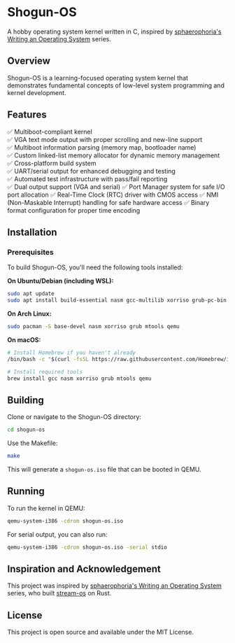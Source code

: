 # Shogun-OS

A hobby operating system kernel written in C, inspired by [sphaerophoria's Writing an Operating System](https://www.youtube.com/playlist?list=PL980gcR1LE3LBuWuSv2CL28HsfnpC4Qf7) series.

## Overview

Shogun-OS is a learning-focused operating system kernel that demonstrates fundamental concepts of low-level system programming and kernel development.

## Features

✅ Multiboot-compliant kernel  
✅ VGA text mode output with proper scrolling and new-line support  
✅ Multiboot information parsing (memory map, bootloader name)  
✅ Custom linked-list memory allocator for dynamic memory management  
✅ Cross-platform build system  
✅ UART/serial output for enhanced debugging and testing  
✅ Automated test infrastructure with pass/fail reporting  
✅ Dual output support (VGA and serial)
✅ Port Manager system for safe I/O port allocation
✅ Real-Time Clock (RTC) driver with CMOS access
✅ NMI (Non-Maskable Interrupt) handling for safe hardware access
✅ Binary format configuration for proper time encoding

## Installation

### Prerequisites

To build Shogun-OS, you'll need the following tools installed:

**On Ubuntu/Debian (including WSL):**

```bash
sudo apt update
sudo apt install build-essential nasm gcc-multilib xorriso grub-pc-bin mtools qemu-system-x86
```

**On Arch Linux:**

```bash
sudo pacman -S base-devel nasm xorriso grub mtools qemu
```

**On macOS:**

```bash
# Install Homebrew if you haven't already
/bin/bash -c "$(curl -fsSL https://raw.githubusercontent.com/Homebrew/install/HEAD/install.sh)"

# Install required tools
brew install gcc nasm xorriso grub mtools qemu
```

## Building

Clone or navigate to the Shogun-OS directory:

```bash
cd shogun-os
```

Use the Makefile:

```bash
make
```

This will generate a `shogun-os.iso` file that can be booted in QEMU.

## Running

To run the kernel in QEMU:

```bash
qemu-system-i386 -cdrom shogun-os.iso
```

For serial output, you can also run:

```bash
qemu-system-i386 -cdrom shogun-os.iso -serial stdio
```

## Inspiration and Acknowledgement

This project was inspired by [sphaerophoria's Writing an Operating System](https://www.youtube.com/playlist?list=PL980gcR1LE3LBuWuSv2CL28HsfnpC4Qf7) series, who built [stream-os](https://github.com/sphaerophoria/stream-os) on Rust.

## License

This project is open source and available under the MIT License.

